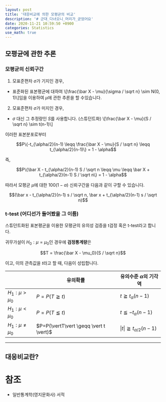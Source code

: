 ```yaml
---
layout: post
title: '대응비교에 의한 모평균의 비교'
description: '# 군대_다녀오니_머리가_굳었어요'
date: 2020-11-21 10:59:50 +0900
categories: Statistics
use_math: true
---
```

## 모평균에 관한 추론
### 모평균의 신뢰구간

1. 모표준편차 $\sigma$가 기지인 경우,
  - 표준화된 표본평균에 대하여 \\[\frac{\bar X - \mu}{\sigma / \sqrt n} \sim N(0, 1)\\]임을 이용하여 $\mu$에 관한 추론을 할 수있습니다.

2. 모표준편차 $\sigma$가 미지인 경우,
  - $\sigma$ 대신 그 추정량인 $S$를 사용합니다. (스튜던트화) \\[\frac{\bar X - \mu}{S / \sqrt n} \sim t(n-1)\\]

이러한 표본분포로부터

$$P\{-t_{\alpha/2}(n-1) \leqq \frac{\bar X - \mu}{S / \sqrt n} \leqq t_{\alpha/2}(n-1)\} = 1 - \alpha$$

즉,

$$P\{\bar X - t_{\alpha/2}(n-1) S / \sqrt n \leqq \mu \leqq \bar X + t_{\alpha/2}(n-1) S / \sqrt n\} = 1 - \alpha$$

따라서 모평균 $\mu$에 대한 $100(1-\alpha)%$ 신뢰구간을 다음과 같이 구할 수 있습니다.

$$(\bar x - t_{\alpha/2}(n-1) s / \sqrt n, \bar x + t_{\alpha/2}(n-1) s / \sqrt n)$$

### t-test (어디선가 들어봤을 그 이름)

스튜던트화된 표본평균을 이용한 모평균의 유의성 검증을 t검정 혹은 t-test라고 합니다.

귀무가설이 $H_0 : \mu = \mu_0$인 경우에 **검정통계량**은

$$T = \frac{\bar X - \mu_0}{S / \sqrt n}$$

이고, 이의 관측값을 $t$라고 할 때, 다음이 성립합니다.

||유의확률|유의수준 $\alpha$의 기각역|
|---|---|---|
|$H_1:\mu \gt \mu_0$|$P=P(T \geqq t)$|$t \geqq t_\alpha (n-1)$|
|$H_1:\mu \lt \mu_0$|$P=P(T \leqq t)$|$t \leqq - t_\alpha (n-1)$|
|$H_1:\mu \neq \mu_0$|$P=P(\vertT\vert \geqq \vert t \vert)$|$\vert t \vert \geqq t_{\alpha/2}(n-1)$|

---

## 대응비교란?


# 참조
- 일반통계학(영지문화사) 서적